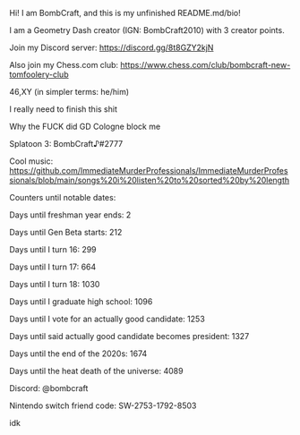 Hi! I am BombCraft, and this is my unfinished README.md/bio!

I am a Geometry Dash creator (IGN: BombCraft2010) with 3 creator points.

Join my Discord server: https://discord.gg/8t8GZY2kjN

Also join my Chess.com club: https://www.chess.com/club/bombcraft-new-tomfoolery-club

46,XY (in simpler terms: he/him)

I really need to finish this shit

Why the FUCK did GD Cologne block me

Splatoon 3: BombCraft♪#2777

Cool music: https://github.com/ImmediateMurderProfessionals/ImmediateMurderProfessionals/blob/main/songs%20i%20listen%20to%20sorted%20by%20length

Counters until notable dates:

Days until freshman year ends: 2

Days until Gen Beta starts: 212

Days until I turn 16: 299

Days until I turn 17: 664

Days until I turn 18: 1030

Days until I graduate high school: 1096

Days until I vote for an actually good candidate: 1253

Days until said actually good candidate becomes president: 1327

Days until the end of the 2020s: 1674

Days until the heat death of the universe: 4089

Discord: @bombcraft

Nintendo switch friend code: SW-2753-1792-8503

idk
